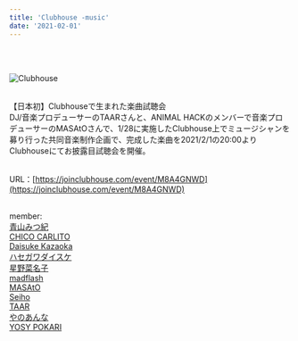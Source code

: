 ```yaml
---
title: 'Clubhouse -music'
date: '2021-02-01'
---
```

<br>
<br>

![Clubhouse](/images/Clubhouse/Clubhouse.jpg)
<br>
<br>

【日本初】Clubhouseで生まれた楽曲試聴会　<br>
DJ/音楽プロデューサーのTAARさんと、ANIMAL HACKのメンバーで音楽プロデューサーのMASAtOさんで、1/28に実施したClubhouse上でミュージシャンを募り行った共同音楽制作企画で、完成した楽曲を2021/2/1の20:00よりClubhouseにてお披露目試聴会を開催。
<br>
<br>

URL：[https://joinclubhouse.com/event/M8A4GNWD](https://joinclubhouse.com/event/M8A4GNWD)
<br>
<br>

member: <br>
[青山みつ紀](https://www.instagram.com/mi2kiaoyama/) <br>
[CHICO CARLITO](https://www.instagram.com/chicocarlito1993/) <br>
[Daisuke Kazaoka](https://www.instagram.com/daisukekazaoka/) <br>
[ハセガワダイスケ](https://www.instagram.com/hasenano/) <br>
[星野菜名子](https://www.instagram.com/nanaco_7ch_/) <br>
[madflash](https://twitter.com/madflash) <br>
[MASAtO](https://www.instagram.com/masato.anml) <br>
[Seiho](https://www.instagram.com/seiho777/) <br>
[TAAR](https://www.instagram.com/taar88/) <br>
[やのあんな](https://www.instagram.com/anna_inthesea/) <br>
[YOSY POKARI](https://www.instagram.com/pokaryosy) <br>



<br>
<br>
<!-- 
#h1
##h2
###h3
####h4
#####h5
######h6
- brabra is list
**bold text**
_Italic_ or *Italic*

-->

<center>
© 2021 YOSY POKARI
</center>
<br>
